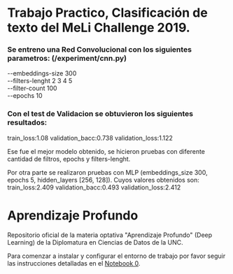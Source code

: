 # Trabajo Practico, Clasificación de texto del MeLi Challenge 2019.

### Se entreno una Red Convolucional con los siguientes parametros: (/experiment/cnn.py)
    
--embeddings-size 300 \
--filters-lenght 2 3 4 5 \
--filter-count 100 \
--epochs 10

### Con el test de Validacion se obtuvieron los siguientes resultados:
train_loss:1.08
validation_bacc:0.738
validation_loss:1.122

Ese fue el mejor modelo obtenido, se hicieron pruebas con diferente cantidad de filtros, epochs y filters-lenght. 

Por otra parte se realizaron pruebas con MLP (embeddings_size	300, epochs	5, hidden_layers	[256, 128]). Cuyos valores obtenidos son:
train_loss:2.409
validation_bacc:0.493
validation_loss:2.412




# Aprendizaje Profundo

Repositorio oficial de la materia optativa "Aprendizaje Profundo" (Deep Learning) de la Diplomatura en Ciencias de Datos de la UNC.

Para comenzar a instalar y configurar el entorno de trabajo por favor seguir las instrucciones detalladas en el [Notebook 0](./0_set_up.ipynb).
